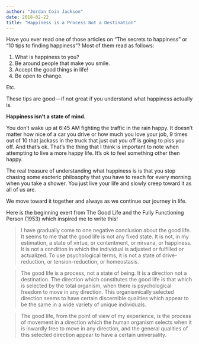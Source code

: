 ```yaml
---
author: "Jordan Coin Jackson"
date: 2018-02-22
title: "Happiness is a Process Not a Destination"
---
```



Have you ever read one of those articles on “The secrets to happiness” or “10 tips to finding happiness”? Most of them read as follows:

1. What is happiness to you?
2. Be around people that make you smile.
3. Accept the good things in life!
4. Be open to change.

Etc.

These tips are good — if not great if you understand what happiness actually is.

__Happiness isn’t a state of mind.__

You don’t wake up at 6:45 AM fighting the traffic in the rain happy. It doesn’t matter how nice of a car you drive or how much you love your job, 9 times out of 10 that jackass in the truck that just cut you off is going to piss you off. And that’s ok. That’s the thing that I think is important to note when attempting to live a more happy life. It’s ok to feel something other then happy.

The real treasure of understanding what happiness is is that you stop chasing some esoteric philosophy that you have to reach for every morning when you take a shower. You just live your life and slowly creep toward it as all of us are.

We move toward it together and always as we continue our journey in life.

Here is the beginning exert from The Good Life and the Fully Functioning Person (1953) which inspired me to write this!

> I have gradually come to one negative conclusion about the good life. It seems to me that the good life is not any fixed state. It is not, in my estimation, a state of virtue, or contentment, or nirvana, or happiness. It is not a condition in which the individual is adjusted or fulfilled or actualized. To use psychological terms, it is not a state of drive-reduction, or tension-reduction, or homeostasis.

> The good life is a process, not a state of being.
It is a direction not a destination.
The direction which constitutes the good life is that which is selected by the total organism, when there is psychological freedom to move in any direction.
This organismically selected direction seems to have certain discernible qualities which appear to be the same in a wide variety of unique individuals.

> The good life, from the point of view of my experience, is the process of movement in a direction which the human organism selects when it is inwardly free to move in any direction, and the general qualities of this selected direction appear to have a certain universality.
